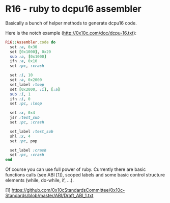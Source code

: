 R16 - ruby to dcpu16 assembler
==============================

Basically a bunch of helper methods to generate dcpu16 code.

Here is the notch example (http://0x10c.com/doc/dcpu-16.txt):
```ruby
R16::Assembler.code do
  set :a, 0x30
  set [0x1000], 0x20
  sub :a, [0x1000]
  ifn :a, 0x10
  set :pc, :crash

  set :i, 10
  set :a, 0x2000
  set_label :loop
  set [0x2000, :i], [:a]
  sub :i, 1
  ifn :i, 0
  set :pc, :loop

  set :x, 0x4
  jsr :test_sub
  set :pc, :crash

  set_label :test_sub
  shl :x, 4
  set :pc, pop

  set_label :crash
  set :pc, :crash
end
```

Of course you can use full power of ruby. Currently there are basic functions calls (see ABI [1]), scoped labels and some
basic control structure elements (while, do-while, if, ...).

[1] https://github.com/0x10cStandardsCommittee/0x10c-Standards/blob/master/ABI/Draft_ABI_1.txt